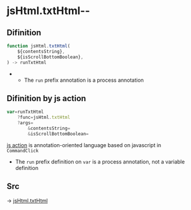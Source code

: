 # jsHtml.txtHtml--

## Difinition

```js.js
function jsHtml.txtHtml(
	${contentsString},
	${isScrollBottomBoolean},
) -> runTxtHtml
```

- - The `run` prefix annotation is a process annotation


## Difinition by js action

```js.js
var=runTxtHtml
	?func=jsHtml.txtHtml
	?args=
		&contentsString=
		&isScrollBottomBoolean=
```

[js action](#) is annotation-oriented language based on javascript in `CommandClick`

- The `run` prefix definition on `var` is a process annotation, not a variable definition

## Src

-> [jsHtml.txtHtml](https://github.com/puutaro/CommandClick/blob/master/app/src/main/java/com/puutaro/commandclick/fragment_lib/terminal_fragment/js_interface/JsHtml.kt#L12)


